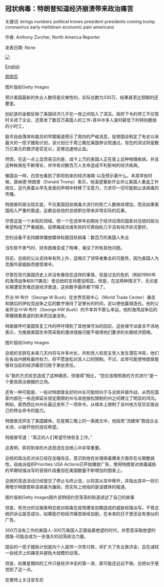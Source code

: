 ## 冠状病毒：特朗普知道经济崩溃带来政治痛苦

关键词: brings numbers political knows president presidents coming trump coronavirus early meltdown economic pain americans

作者: Anthony Zurcher, North America Reporter

发表日期: None

![](https://ichef.bbci.co.uk/news/1024/branded_news/AFB7/production/_111438944_beaches_976getty.jpg)

[English](Coronavirus%3A%20Trump%20knows%20economic%20meltdown%20brings%20political%20pain.md)

[原网页](https://www.bbc.com/news/52053676)

图片版权Getty Images

预计美国最新的失业人数将是灾难性的。实际总数为330万，结果甚至比预期的还要差。

创纪录的金额反映了美国经济几乎在一夜之间陷入了深冻。政府下令的停工不仅暂时关闭了企业，还蒸发了数百万美国人的工作-其中许多人是时薪低下的特别脆弱的小时工。

股市自由落体和裁员的早期报道预示了周四的严峻消息，促使国会制定了有史以来最大的一揽子援助计划，该计划已于周三晚在美国参议院通过。现在的测试将是数万亿美元的救济是否足以，足够迅速地止血。

然而，在这一点上显而易见的是，成千上万的美国人正在患上这种物理疾病，并且这种疾病在不断增长，并伴有对数百万人生命造成不利影响的经济疾病。

像国会一样，白宫也看到了即将到来的经济海啸-以及预示着什么。本周早些时候，唐纳德·特朗普（Donald Trump）表示，他渴望重新开业并让美国人重返工作岗位，这代表着从早先发表的声明中转移了注意力，力求尽一切可能制止该病毒的传播。

特朗普的政治现实是，不仅美国冠状病毒大流行的死亡人数继续增加，而且如果美国陷入严重的衰退，这都会给他的总统职位带来非常实际的后果。

尽管这是一个未知的领域，但一个在选举年初期处于经济动荡的国家对总统的政治希望构成了严重威胁。投票箱成功或失败的可靠指标几乎没有经济状况更好。

您的设备不支持媒体播放媒体标题冠状病毒：数百万的美国人失业

当形势不景气时，财务困难变成了咆哮，淹没了所有其他问题。

目前，总统的公众支持率有所上升，这暗示了领导者集会的可能性，因为美国人为克服外部威胁而接受艰辛。

尽管在现代美国历史上并没有像现在这样的事情，但是过去的危机（例如1990年的海湾战争和9/11袭击）使总统的支持更加明显。但是，在这两种情况下，无论是长期遭受苦难还是经济衰退，这些数字最终都下降了。

乔治·W·布什（George W Bush）在世界贸易中心（World Trade Center）袭击和随后的伊拉克战争之后的数字保持了足够长的时间，足以使他赢得连任。他的父亲乔治·H·W·布什（George HW Bush）的不幸并不那么幸运，他的海湾战争后的荣耀随着衰退的到来而迅速消失。

特朗普呼吁美国恢复工作的呼吁得到了其他保守派的回应，这些保守派直言不讳地表示，为挽救美国生命而采取的激进措施可能不值得他们要求的长期经济困境。

图片版权Getty Images

总统的言辞在未来几天内将与许多州长，共和党人和民主党人发生潜在冲突，他们在各自州拥有最终权力，将不愿放松对其人口的限制。不过，此举可能使特朗普能够将当前的经济痛苦归咎于某些责任。

与“我的方式给您造成了这种痛苦，但值得”相比，“您应该按照我的方式进行”是一个更具政治根据的立场。

还有一种可能是，一些对特朗普友好的州长可能倾向于与总统并肩作战，从而在国家内部在一些选择延长锁定期限的州与其他放松限制的州之间建立了明显的鸿沟。例如，密西西比州州长最近发布了一项命令，从根本上限制了该州地方官员实施自己的停业命令的能力。

特朗普还抨击了美国媒体。在星期三晚上的一条推文中，他指责“流媒体”敦促企业关闭，以破坏他的连任希望。

特朗普写道：“真正的人们希望尽快恢复工作。”

这表明，即将到来的大选竞选在总统心中非常重要。

总统的政治反对派已经在加强攻击，意识到他在处理病毒爆发方面存在长期脆弱性。自由派组织Priorities USA Actions已开始播放广告，使用特朗普对病毒威胁的早期轻描淡写的音频片段叠加在美国数量不断增加的图表上。

总统的竞选活动已经提交了停止与终止信，以将其从空中移开，并指出其中一则引用暗示特朗普称该病毒为骗局，而实际上他指的是该媒体的报道。

图片版权Getty Images图片说明纽约空荡荡的街道讲述了自己的故事

但是，有充分的证据表明总统对病毒在疫情爆发初期造成的威胁轻描淡写。不管总统的诉讼是否成功，如果医疗和经济痛苦继续加剧，在未来的日子里还会有类似的广告。

300万没有工作的美国人-300万美国人正面临着绝望的时代，并愿意采取绝望的措施-可能会成为一支强大的动荡政治力量。

国会的一揽子援助计划是向个人提供一次性付款，并扩大了失业救济金，旨在减轻一些经济上的痛苦并避免大规模的动荡。

但是，如果星期四的工作只是经济冲击的第一波，那可能还远远不够。总统似乎感觉到了这一点。

在推特上关注安东尼